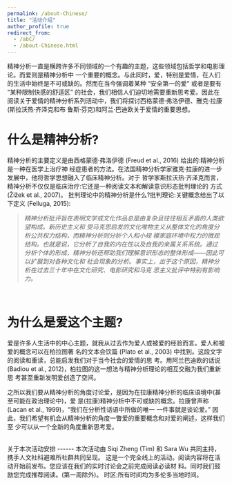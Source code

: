 ```yaml
---
permalink: /about-Chinese/
title: "活动介绍"
author_profile: true
redirect_from: 
  - /abC/
  - /about-Chinese.html
---
```


精神分析一直是横跨许多不同领域的一个有趣的主题，这些领域包括哲学和电影理论。而爱则是精神分析中 一个重要的概念。与此同时，爱，特别是爱情，在人们的生活中始终是不可或缺的。然而在当今强调着某种 “安全第一的爱” 或者是要有 “某种限制快感的舒适区” 的社会，我们相信人们迫切地需要重新思考爱。因此在 阅读关于爱情的精神分析系列活动中，我们将探讨西格蒙德·弗洛伊德、雅克·拉康(斯拉沃热·齐泽克和布 鲁斯·芬克)和阿兰·巴迪欧关于爱情的重要思想。


什么是精神分析?
======

精神分析的主要定义是由西格蒙德·弗洛伊德 (Freud et al., 2016) 给出的:精神分析是一种在医学上治疗神 经症患者的方法。在法国精神分析学家雅克·拉康的进一步发展中，他将哲学思想融入了临床精神分析。对于 哲学家斯拉沃热·齐泽克而言，精神分析不仅仅是临床治疗:它还是一种阅读文本和解读意识形态批判理论的 方式 (Žižek et al., 2007)。
批判理论中的精神分析是什么?批判理论:关键概念给出了以下定义 (Felluga, 2015):

> *精神分析批评旨在表明文学或文化作品总是由复杂且往往相互矛盾的人类欲望构成。新历史主义和 受马克思启发的文化唯物主义从整体文化的角度分析公共权力结构，而精神分析则分析个人和小规 模家庭环境中权力的微观结构。也就是说，它分析了自我的内在性以及自我的亲属关系系统。通过 分析个体的形成，精神分析还帮助我们理解意识形态的整体形成——因此可以扩展到对各种文化和 社会现象的分析。事实上，出于这个原因，精神分析在过去三十年中在文化研究、电影研究和马克 思主义批评中特别有影响力。*

<br>

为什么是爱这个主题?
======
爱是许多人生活中的中心主题，就我从过去作为爱人或被爱的经验而言。爱人和被爱的概念可以在柏拉图著 名的文本会饮篇 (Plato et al., 2003) 中找到。这段文字的阅读和重读，总能启发我们对于当今社会的爱情的思 考。用阿兰巴迪欧的话说 (Badiou et al., 2012)，柏拉图的这一想法与精神分析理论的相互交融为我们重新思 考甚至重新发明爱创造了空间。

之所以我们要从精神分析的角度讨论爱，是因为在拉康精神分析的临床语境中(甚至可能在政治理论中)，爱 是(拉康)精神分析中不可或缺的概念。拉康曾声称 (Lacan et al., 1999)，“我们在分析性话语中所做的唯一 一件事就是谈论爱。” 因此，我们希望有机会从精神分析的角度一瞥爱的重要概念和对爱的阐述，这样我们至 少可以从一个全新的角度重新思考爱。

<br>
关于本次活动安排
------
本次活动由 Siqi Zheng (Tim) 和 Sara Wu 共同主持，携手人文社科避难所社群共同呈现。 这是一个完全线上的活动。阅读内容将在活动开始前发布。您应该在我们的实时讨论会之前完成阅读必读材
料。同时我们鼓励您完成推荐阅读。(第一周除外)。 时区:所有时间均为多伦多当地时间。